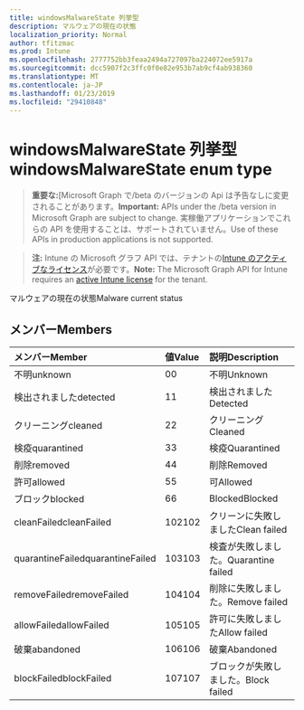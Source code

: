 ```yaml
---
title: windowsMalwareState 列挙型
description: マルウェアの現在の状態
localization_priority: Normal
author: tfitzmac
ms.prod: Intune
ms.openlocfilehash: 2777752bb3feaa2494a727097ba224072ee5917a
ms.sourcegitcommit: dcc5907f2c3ffc0f0e82e953b7ab9cf4ab938360
ms.translationtype: MT
ms.contentlocale: ja-JP
ms.lasthandoff: 01/23/2019
ms.locfileid: "29410848"
---
```

# <a name="windowsmalwarestate-enum-type"></a><span data-ttu-id="b46fd-103">windowsMalwareState 列挙型</span><span class="sxs-lookup"><span data-stu-id="b46fd-103">windowsMalwareState enum type</span></span>

> <span data-ttu-id="b46fd-104">**重要な:**[Microsoft Graph で/beta のバージョンの Api は予告なしに変更されることがあります。</span><span class="sxs-lookup"><span data-stu-id="b46fd-104">**Important:** APIs under the /beta version in Microsoft Graph are subject to change.</span></span> <span data-ttu-id="b46fd-105">実稼働アプリケーションでこれらの API を使用することは、サポートされていません。</span><span class="sxs-lookup"><span data-stu-id="b46fd-105">Use of these APIs in production applications is not supported.</span></span>

> <span data-ttu-id="b46fd-106">**注:** Intune の Microsoft グラフ API では、テナントの[Intune のアクティブなライセンス](https://go.microsoft.com/fwlink/?linkid=839381)が必要です。</span><span class="sxs-lookup"><span data-stu-id="b46fd-106">**Note:** The Microsoft Graph API for Intune requires an [active Intune license](https://go.microsoft.com/fwlink/?linkid=839381) for the tenant.</span></span>

<span data-ttu-id="b46fd-107">マルウェアの現在の状態</span><span class="sxs-lookup"><span data-stu-id="b46fd-107">Malware current status</span></span>

## <a name="members"></a><span data-ttu-id="b46fd-108">メンバー</span><span class="sxs-lookup"><span data-stu-id="b46fd-108">Members</span></span>
|<span data-ttu-id="b46fd-109">メンバー</span><span class="sxs-lookup"><span data-stu-id="b46fd-109">Member</span></span>|<span data-ttu-id="b46fd-110">値</span><span class="sxs-lookup"><span data-stu-id="b46fd-110">Value</span></span>|<span data-ttu-id="b46fd-111">説明</span><span class="sxs-lookup"><span data-stu-id="b46fd-111">Description</span></span>|
|:---|:---|:---|
|<span data-ttu-id="b46fd-112">不明</span><span class="sxs-lookup"><span data-stu-id="b46fd-112">unknown</span></span>|<span data-ttu-id="b46fd-113">0</span><span class="sxs-lookup"><span data-stu-id="b46fd-113">0</span></span>|<span data-ttu-id="b46fd-114">不明</span><span class="sxs-lookup"><span data-stu-id="b46fd-114">Unknown</span></span>|
|<span data-ttu-id="b46fd-115">検出されました</span><span class="sxs-lookup"><span data-stu-id="b46fd-115">detected</span></span>|<span data-ttu-id="b46fd-116">1</span><span class="sxs-lookup"><span data-stu-id="b46fd-116">1</span></span>|<span data-ttu-id="b46fd-117">検出されました</span><span class="sxs-lookup"><span data-stu-id="b46fd-117">Detected</span></span>|
|<span data-ttu-id="b46fd-118">クリーニング</span><span class="sxs-lookup"><span data-stu-id="b46fd-118">cleaned</span></span>|<span data-ttu-id="b46fd-119">2</span><span class="sxs-lookup"><span data-stu-id="b46fd-119">2</span></span>|<span data-ttu-id="b46fd-120">クリーニング</span><span class="sxs-lookup"><span data-stu-id="b46fd-120">Cleaned</span></span>|
|<span data-ttu-id="b46fd-121">検疫</span><span class="sxs-lookup"><span data-stu-id="b46fd-121">quarantined</span></span>|<span data-ttu-id="b46fd-122">3</span><span class="sxs-lookup"><span data-stu-id="b46fd-122">3</span></span>|<span data-ttu-id="b46fd-123">検疫</span><span class="sxs-lookup"><span data-stu-id="b46fd-123">Quarantined</span></span>|
|<span data-ttu-id="b46fd-124">削除</span><span class="sxs-lookup"><span data-stu-id="b46fd-124">removed</span></span>|<span data-ttu-id="b46fd-125">4</span><span class="sxs-lookup"><span data-stu-id="b46fd-125">4</span></span>|<span data-ttu-id="b46fd-126">削除</span><span class="sxs-lookup"><span data-stu-id="b46fd-126">Removed</span></span>|
|<span data-ttu-id="b46fd-127">許可</span><span class="sxs-lookup"><span data-stu-id="b46fd-127">allowed</span></span>|<span data-ttu-id="b46fd-128">5</span><span class="sxs-lookup"><span data-stu-id="b46fd-128">5</span></span>|<span data-ttu-id="b46fd-129">可</span><span class="sxs-lookup"><span data-stu-id="b46fd-129">Allowed</span></span>|
|<span data-ttu-id="b46fd-130">ブロック</span><span class="sxs-lookup"><span data-stu-id="b46fd-130">blocked</span></span>|<span data-ttu-id="b46fd-131">6</span><span class="sxs-lookup"><span data-stu-id="b46fd-131">6</span></span>|<span data-ttu-id="b46fd-132">Blocked</span><span class="sxs-lookup"><span data-stu-id="b46fd-132">Blocked</span></span>|
|<span data-ttu-id="b46fd-133">cleanFailed</span><span class="sxs-lookup"><span data-stu-id="b46fd-133">cleanFailed</span></span>|<span data-ttu-id="b46fd-134">102</span><span class="sxs-lookup"><span data-stu-id="b46fd-134">102</span></span>|<span data-ttu-id="b46fd-135">クリーンに失敗しました</span><span class="sxs-lookup"><span data-stu-id="b46fd-135">Clean failed</span></span>|
|<span data-ttu-id="b46fd-136">quarantineFailed</span><span class="sxs-lookup"><span data-stu-id="b46fd-136">quarantineFailed</span></span>|<span data-ttu-id="b46fd-137">103</span><span class="sxs-lookup"><span data-stu-id="b46fd-137">103</span></span>|<span data-ttu-id="b46fd-138">検査が失敗しました。</span><span class="sxs-lookup"><span data-stu-id="b46fd-138">Quarantine failed</span></span>|
|<span data-ttu-id="b46fd-139">removeFailed</span><span class="sxs-lookup"><span data-stu-id="b46fd-139">removeFailed</span></span>|<span data-ttu-id="b46fd-140">104</span><span class="sxs-lookup"><span data-stu-id="b46fd-140">104</span></span>|<span data-ttu-id="b46fd-141">削除に失敗しました。</span><span class="sxs-lookup"><span data-stu-id="b46fd-141">Remove failed</span></span>|
|<span data-ttu-id="b46fd-142">allowFailed</span><span class="sxs-lookup"><span data-stu-id="b46fd-142">allowFailed</span></span>|<span data-ttu-id="b46fd-143">105</span><span class="sxs-lookup"><span data-stu-id="b46fd-143">105</span></span>|<span data-ttu-id="b46fd-144">許可に失敗しました</span><span class="sxs-lookup"><span data-stu-id="b46fd-144">Allow failed</span></span>|
|<span data-ttu-id="b46fd-145">破棄</span><span class="sxs-lookup"><span data-stu-id="b46fd-145">abandoned</span></span>|<span data-ttu-id="b46fd-146">106</span><span class="sxs-lookup"><span data-stu-id="b46fd-146">106</span></span>|<span data-ttu-id="b46fd-147">破棄</span><span class="sxs-lookup"><span data-stu-id="b46fd-147">Abandoned</span></span>|
|<span data-ttu-id="b46fd-148">blockFailed</span><span class="sxs-lookup"><span data-stu-id="b46fd-148">blockFailed</span></span>|<span data-ttu-id="b46fd-149">107</span><span class="sxs-lookup"><span data-stu-id="b46fd-149">107</span></span>|<span data-ttu-id="b46fd-150">ブロックが失敗しました。</span><span class="sxs-lookup"><span data-stu-id="b46fd-150">Block failed</span></span>|




